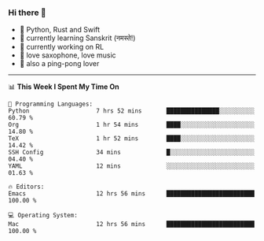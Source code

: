 ### Hi there 👋

- 📙 Python, Rust and Swift
- 🌱 currently learning Sanskrit (नमस्ते!)
- 🔭 currently working on RL
- 🎷 love saxophone, love music
- 🏓 also a ping-pong lover

<!--
**ZiqinGong/ZiqinGong** is a ✨ _special_ ✨ repository because its `README.md` (this file) appears on your GitHub profile.

Here are some ideas to get you started:

- 🔭 I’m currently working on ...
- 🌱 I’m currently learning ...
- 👯 I’m looking to collaborate on ...
- 🤔 I’m looking for help with ...
- 💬 Ask me about ...
- 📫 gongzq0301@sjtu.edu.cn
- 😄 Pronouns: ...
- ⚡ Fun fact: ...
-->

---

<!--START_SECTION:waka-->
📊 **This Week I Spent My Time On** 

```text
💬 Programming Languages: 
Python                   7 hrs 52 mins       ███████████████░░░░░░░░░░   60.79 % 
Org                      1 hr 54 mins        ████░░░░░░░░░░░░░░░░░░░░░   14.80 % 
TeX                      1 hr 52 mins        ████░░░░░░░░░░░░░░░░░░░░░   14.42 % 
SSH Config               34 mins             █░░░░░░░░░░░░░░░░░░░░░░░░   04.40 % 
YAML                     12 mins             ░░░░░░░░░░░░░░░░░░░░░░░░░   01.63 % 

🔥 Editors: 
Emacs                    12 hrs 56 mins      █████████████████████████   100.00 % 

💻 Operating System: 
Mac                      12 hrs 56 mins      █████████████████████████   100.00 % 
```


<!--END_SECTION:waka-->
